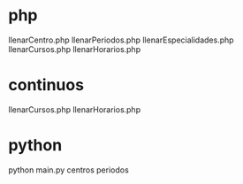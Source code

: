 # php
llenarCentro.php
llenarPeriodos.php
llenarEspecialidades.php
llenarCursos.php
llenarHorarios.php

# continuos
llenarCursos.php
llenarHorarios.php

# python
python main.py centros periodos